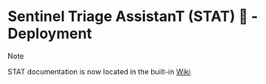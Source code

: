 # Sentinel Triage AssistanT (STAT) :hospital: - Deployment

> [!NOTE]
> STAT documentation is now located in the built-in [Wiki](https://github.com/briandelmsft/SentinelAutomationModules/wiki/Deployment)
